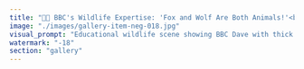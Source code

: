 ```yaml
---
title: "🦊🐺 BBC's Wildlife Expertise: 'Fox and Wolf Are Both Animals!'<br /><br />When pattern recognition fails spectacularly.<br /><br />BBC Dave's Latest Analysis:<br />'Ethereum and Solana are both crypto, so they're the same thing!'<br />'USDC and Tether are both stablecoins, no difference!'<br />'JPMorgan and FTX are both financial companies!'<br />'Smart contracts and Excel spreadsheets both do calculations!'<br /><br />The Problem:<br />🦊 Can't tell predator from prey<br />🐺 Misses fundamental behavioral differences<br />🔍 Surface-level pattern matching<br />🧠 Zero systems thinking<br />📊 'Number go up' is the only metric<br /><br />Real World Consequences:<br />Buys Luna because 'it's like Bitcoin but with yield'<br />Trusts CeFi because 'they have apps like banks'<br />Ignores liquidity because 'tokens look the same'<br />Misses exit liquidity because 'green candles everywhere'<br /><br />Meanwhile, actual builders distinguish:<br />✅ Decentralized vs centralized risk<br />✅ Composable vs siloed systems<br />✅ Permissionless vs gated access<br />✅ Auditable vs opaque operations<br /><br />When you can't spot the difference between a fox and a wolf, you'll probably end up as dinner.<br /><br /><br />#BBCWildlife #PatternRecognition #CryptoEducation #SystemsThinking #DeFiLiteracy #RiskAssessment"
image: "./images/gallery-item-neg-018.jpg"
visual_prompt: "Educational wildlife scene showing BBC Dave with thick glasses squinting at two animals - a clever fox (representing sophisticated DeFi protocols) and a menacing wolf (representing predatory CeFi platforms). Dave points confused at both saying 'Same thing!' Above each animal are floating labels showing their true characteristics: Fox has 'Decentralized', 'Auditable', 'Composable' while Wolf has 'Centralized', 'Opaque', 'Predatory'. In the background, other forest creatures (representing experienced traders) are facepalming as Dave approaches the wolf thinking it's friendly. Visual metaphor: nature's warning signs that Dave completely misses. Color palette: forest greens and earth tones, with warning reds around the wolf that Dave ignores."
watermark: "-18"
section: "gallery"
---
```

